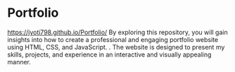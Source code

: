 # Portfolio
https://jyoti798.github.io/Portfolio/
By exploring this repository, you will gain insights into how to create a professional and engaging portfolio website using HTML, CSS, and JavaScript.  . The website is designed to present my skills, projects, and experience in an interactive and visually appealing manner.
